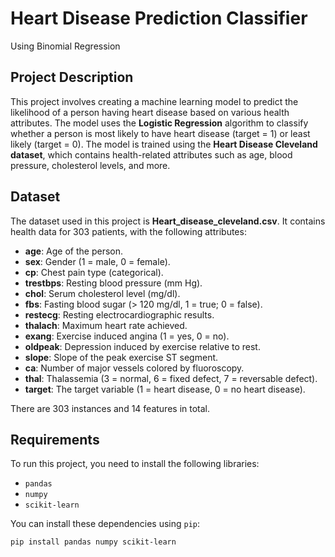 # Heart Disease Prediction Classifier

Using Binomial Regression

## Project Description

This project involves creating a machine learning model to predict the likelihood of a person having heart disease based on various health attributes. The model uses the **Logistic Regression** algorithm to classify whether a person is most likely to have heart disease (target = 1) or least likely (target = 0). The model is trained using the **Heart Disease Cleveland dataset**, which contains health-related attributes such as age, blood pressure, cholesterol levels, and more.

## Dataset

The dataset used in this project is **Heart_disease_cleveland.csv**. It contains health data for 303 patients, with the following attributes:

- **age**: Age of the person.
- **sex**: Gender (1 = male, 0 = female).
- **cp**: Chest pain type (categorical).
- **trestbps**: Resting blood pressure (mm Hg).
- **chol**: Serum cholesterol level (mg/dl).
- **fbs**: Fasting blood sugar (> 120 mg/dl, 1 = true; 0 = false).
- **restecg**: Resting electrocardiographic results.
- **thalach**: Maximum heart rate achieved.
- **exang**: Exercise induced angina (1 = yes, 0 = no).
- **oldpeak**: Depression induced by exercise relative to rest.
- **slope**: Slope of the peak exercise ST segment.
- **ca**: Number of major vessels colored by fluoroscopy.
- **thal**: Thalassemia (3 = normal, 6 = fixed defect, 7 = reversable defect).
- **target**: The target variable (1 = heart disease, 0 = no heart disease).

There are 303 instances and 14 features in total.

## Requirements

To run this project, you need to install the following libraries:

- `pandas`
- `numpy`
- `scikit-learn`

You can install these dependencies using `pip`:

```bash
pip install pandas numpy scikit-learn
